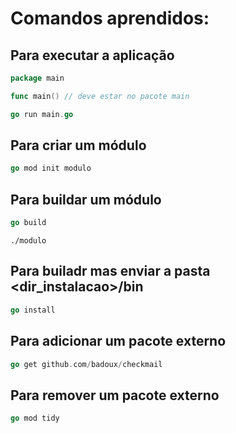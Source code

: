 # Comandos aprendidos:

## Para executar a aplicação
```go
package main

func main() // deve estar no pacote main
```
```go
go run main.go
```

## Para criar um módulo

```go 
go mod init modulo 
```

## Para buildar um módulo
```go
go build
```
```console
./modulo
```

## Para builadr mas enviar a pasta <dir_instalacao>/bin
```go
go install
```

## Para adicionar um pacote externo
```go
go get github.com/badoux/checkmail
```

## Para remover um pacote externo
```go
go mod tidy
```